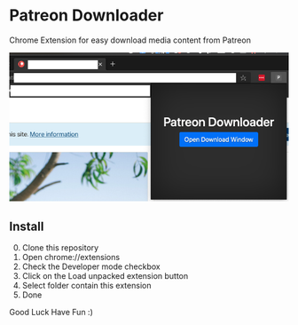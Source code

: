 # Patreon Downloader
Chrome Extension for easy download media content from Patreon

![ScreenShot1](https://github.com/Kusumoto/patreon-downloader/raw/master/screenshot/screenshot1.png "ScreenShot 1")

## Install
0. Clone this repository
1. Open chrome://extensions
2. Check the Developer mode checkbox
3. Click on the Load unpacked extension button
4. Select folder contain this extension
5. Done

Good Luck Have Fun :)

